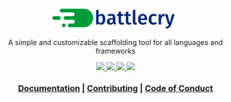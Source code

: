 <p align="center">
  <a href="https://battlecry.pedrosm.com">
    <img src="./docs/assets/logo-text.png" alt="Battlecry" width="256">
  </a>
</p>

<p align="center">A simple and customizable scaffolding tool for all languages and frameworks</p>

<p align="center">
  <a href="https://www.npmjs.org/package/battlecry">
    <img src="https://img.shields.io/npm/v/battlecry.svg">
  </a>
  <a href="https://github.com/prettier/prettier">
    <img src="https://img.shields.io/badge/code_style-prettier-ff69b4.svg" />
  </a>
  <a href="https://codeclimate.com/github/pedsmoreira/battlecry/maintainability">
    <img src="https://api.codeclimate.com/v1/badges/a2c3f76f8d99cfe9ef1c/maintainability" />
  </a>
  <a href="https://codeclimate.com/github/pedsmoreira/battlecry/test_coverage">
    <img src="https://api.codeclimate.com/v1/badges/a2c3f76f8d99cfe9ef1c/test_coverage" />
  </a>
</p>

<h3 align="center">
  <a href="https://battlecry.pedrosm.com">Documentation</a>
   | 
  <a href="https://github.com/pedsmoreira/battlecry/blob/master/CONTRIBUTING.md">Contributing</a>
   | 
  <a href="https://github.com/pedsmoreira/battlecry/blob/master/CODE_OF_CONDUCT.md">Code of Conduct</a>
</h3>

